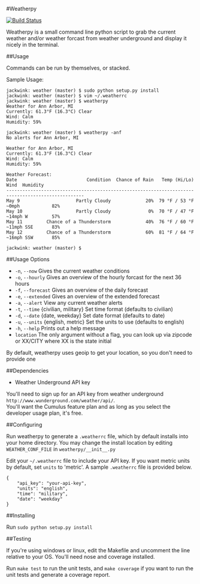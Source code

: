 #Weatherpy

[![Build Status](https://travis-ci.org/JackWink/Weather.svg?branch=master)](https://travis-ci.org/JackWink/Weather)

Weatherpy is a small command line python script to grab the current weather and/or weather forcast from weather underground and display it nicely in the terminal.

##Usage

Commands can be run by themselves, or stacked.

Sample Usage:

    jackwink: weather (master) $ sudo python setup.py install 
    jackwink: weather (master) $ vim ~/.weatherrc
    jackwink: weather (master) $ weatherpy
    Weather for Ann Arbor, MI
    Currently: 61.3°F (16.3°C) Clear
    Wind: Calm
    Humidity: 59%

    jackwink: weather (master) $ weatherpy -anf
    No alerts for Ann Arbor, MI

    Weather for Ann Arbor, MI
    Currently: 61.3°F (16.3°C) Clear
    Wind: Calm
    Humidity: 59%

    Weather Forecast:
    Date                          Condition  Chance of Rain   Temp (Hi/Lo)        Wind  Humidity
    ---------------------------------------------------------------------------------------------------
    May 9                     Partly Cloudy             20%  79 °F / 53 °F  ~0mph            82%
    May 10                    Partly Cloudy              0%  70 °F / 47 °F  ~14mph W         57%
    May 11         Chance of a Thunderstorm             40%  76 °F / 60 °F  ~11mph SSE       83%
    May 12         Chance of a Thunderstorm             60%  81 °F / 64 °F  ~16mph SSW       85%

    jackwink: weather (master) $ 

##Usage Options

- `-n`, `--now`  Gives the current weather conditions 
- `-o`, `--hourly`  Gives an overview of the hourly forcast for the next 36 hours 
- `-f`, `--forecast`  Gives an overview of the daily forecast 
- `-e`, `--extended`  Gives an overview of the extended forecast 
- `-a`, `--alert` View any current weather alerts
- `-t`, `--time`  {civilian, military} Set time format (defaults to civilian)
- `-d`, `--date`  {date, weekday} Set date format (defaults to date)
- `-u`, `--units` {english, metric} Set the units to use (defaults to english)
- `-h`, `--help`  Prints out a help message
- `location`  The only argument without a flag, you can look up via zipcode or XX/CITY where XX is the state initial

By default, weatherpy uses geoip to get your location, so you don't need to provide one

##Dependencies

- Weather Underground API key 

You'll need to sign up for an API key from weather underground `http://www.wunderground.com/weather/api/`.  
You'll want the Cumulus feature plan and as long as you select the developer usage plan, it's free.  

##Configuring

Run weatherpy to generate a `.weatherrc` file, which by default installs into your home directory. 
You may change the install location by editing `WEATHER_CONF_FILE` in `weatherpy/__init__.py`

Edit your `~/.weatherrc` file to include your API key.  If you want metric units by default, 
set `units` to 'metric'. A sample `.weatherrc` file is provided below.

    {
        "api_key": "your-api-key",
        "units": "english",
        "time": "military",
        "date": "weekday"
    }
	

##Installing

Run `sudo python setup.py install`   

##Testing

If you're using windows or linux, edit the Makefile and uncomment the line relative to your OS. 
You'll need nose and coverage installed.

Run `make test` to run the unit tests, and `make coverage` if you want to run the unit tests 
and generate a coverage report.


